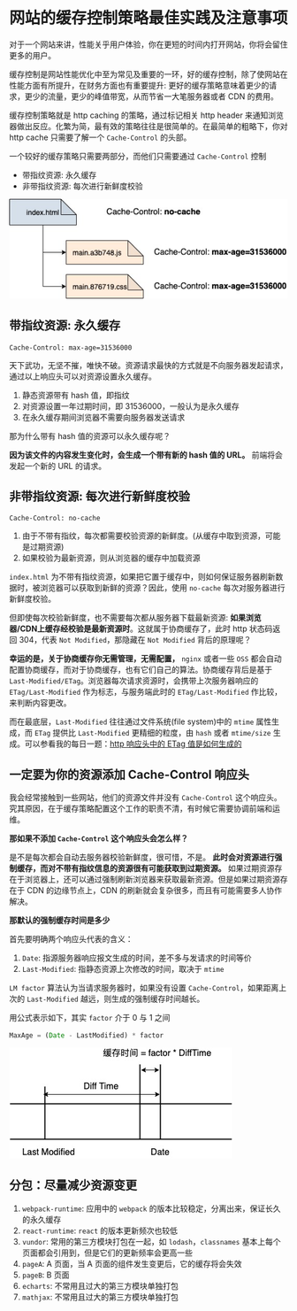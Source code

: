 # 网站的缓存控制策略最佳实践及注意事项

对于一个网站来讲，性能关乎用户体验，你在更短的时间内打开网站，你将会留住更多的用户。

缓存控制是网站性能优化中至为常见及重要的一环，好的缓存控制，除了使网站在性能方面有所提升，在财务方面也有重要提升: 更好的缓存策略意味着更少的请求，更少的流量，更少的峰值带宽，从而节省一大笔服务器或者 CDN 的费用。

缓存控制策略就是 http caching 的策略，通过标记相关 http header 来通知浏览器做出反应。化繁为简，最有效的策略往往是很简单的。在最简单的粗略下，你对 http cache 只需要了解一个 `Cache-Control` 的头部。

一个较好的缓存策略只需要两部分，而他们只需要通过 `Cache-Control` 控制

+ 带指纹资源: 永久缓存
+ 非带指纹资源: 每次进行新鲜度校验

![缓存控制策略](./assets/http-cache-control.jpg)

## 带指纹资源: 永久缓存

```
Cache-Control: max-age=31536000
```

天下武功，无坚不摧，唯快不破。资源请求最快的方式就是不向服务器发起请求，通过以上响应头可以对资源设置永久缓存。

1. 静态资源带有 hash 值，即指纹
1. 对资源设置一年过期时间，即 31536000，一般认为是永久缓存
1. 在永久缓存期间浏览器不需要向服务器发送请求

那为什么带有 hash 值的资源可以永久缓存呢？

**因为该文件的内容发生变化时，会生成一个带有新的 hash 值的 URL。** 前端将会发起一个新的 URL 的请求。

## 非带指纹资源: 每次进行新鲜度校验

```
Cache-Control: no-cache
```

1. 由于不带有指纹，每次都需要校验资源的新鲜度。(从缓存中取到资源，可能是过期资源)
1. 如果校验为最新资源，则从浏览器的缓存中加载资源

`index.html` 为不带有指纹资源，如果把它置于缓存中，则如何保证服务器刷新数据时，被浏览器可以获取到新鲜的资源？因此，使用 `no-cache` 每次对服务器进行新鲜度校验。

但即使每次校验新鲜度，也不需要每次都从服务器下载最新资源: **如果浏览器/CDN上缓存经校验是最新资源时**。这就属于协商缓存了，此时 http 状态码返回 304，代表 `Not Modified`，那隐藏在 `Not Modified` 背后的原理呢？

**幸运的是，关于协商缓存你无需管理，无需配置，** `nginx` 或者一些 `OSS` 都会自动配置协商缓存，而对于协商缓存，也有它们自己的算法。协商缓存背后是基于 `Last-Modified/ETag`。浏览器每次请求资源时，会携带上次服务器响应的 `ETag/Last-Modified` 作为标志，与服务端此时的 `ETag/Last-Modified` 作比较，来判断内容更改。

而在最底层，`Last-Modified` 往往通过文件系统(file system)中的 `mtime` 属性生成，而 `ETag` 提供比 `Last-Modified` 更精细的粒度，由 `hash` 或者 `mtime/size` 生成。可以参看我的每日一题：[http 响应头中的 ETag 值是如何生成的](https://github.com/shfshanyue/Daily-Question/issues/112)

## 一定要为你的资源添加 Cache-Control 响应头

我会经常接触到一些网站，他们的资源文件并没有 `Cache-Control` 这个响应头。究其原因，在于缓存策略配置这个工作的职责不清，有时候它需要协调前端和运维。

**那如果不添加 `Cache-Control` 这个响应头会怎么样？**

是不是每次都会自动去服务器校验新鲜度，很可惜，不是。 **此时会对资源进行强制缓存，而对不带有指纹信息的资源很有可能获取到过期资源。** 如果过期资源存在于浏览器上，还可以通过强制刷新浏览器来获取最新资源。但是如果过期资源存在于 CDN 的边缘节点上，CDN 的刷新就会复杂很多，而且有可能需要多人协作解决。

**那默认的强制缓存时间是多少**

首先要明确两个响应头代表的含义：

1. `Date`: 指源服务器响应报文生成的时间，差不多与发请求的时间等价
1. `Last-Modified`: 指静态资源上次修改的时间，取决于 `mtime`

`LM factor` 算法认为当请求服务器时，如果没有设置 `Cache-Control`，如果距离上次的 `Last-Modified` 越远，则生成的强制缓存时间越长。

用公式表示如下，其实 `factor` 介于 0 与 1 之间

``` js
MaxAge = (Date - LastModified) * factor
```

![LM factor](./assets/http-lm-factor.jpg)

## 分包：尽量减少资源变更


1. `webpack-runtime`: 应用中的 `webpack` 的版本比较稳定，分离出来，保证长久的永久缓存
1. `react-runtime`: `react` 的版本更新频次也较低
1. `vundor`: 常用的第三方模块打包在一起，如 `lodash`，`classnames` 基本上每个页面都会引用到，但是它们的更新频率会更高一些
1. `pageA`: A 页面，当 A 页面的组件发生变更后，它的缓存将会失效
1. `pageB`: B 页面
1. `echarts`: 不常用且过大的第三方模块单独打包
1. `mathjax`: 不常用且过大的第三方模块单独打包